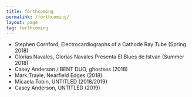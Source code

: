 ```yaml
---
title: forthcoming
permalink: /forthcoming/
layout: page
tag: forthcoming
---
```


* Stephen Cornford, Electrocardiographs of a Cathode Ray Tube (Spring 2018)
* Glorias Navales, Glorias Navales Presenta El Blues de Istvan (Summer 2018)
* Casey Anderson / BENT DUO, ghostses (2018)
* Mark Trayle, Nearfield Edges (2018)
* Micaela Tobin, UNTITLED (2018/2019)
* Casey Anderson, UNTITLED (2019)
